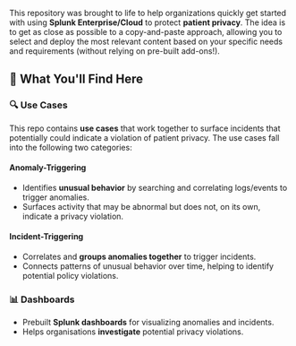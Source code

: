 
This repository was brought to life to help organizations quickly get started with using **Splunk Enterprise/Cloud** to protect **patient privacy**. The idea is to get as close as possible to a copy-and-paste approach, allowing you to select and deploy the most relevant content based on your specific needs and requirements (without relying on pre-built add-ons!).

## 📌 What You'll Find Here

### 🔍 Use Cases
This repo contains **use cases** that work together to surface incidents that potentially could indicate a violation of patient privacy. The use cases fall into the following two categories:

#### **Anomaly-Triggering**
- Identifies **unusual behavior** by searching and correlating logs/events to trigger anomalies.
- Surfaces activity that may be abnormal but does not, on its own, indicate a privacy violation.

#### **Incident-Triggering**
- Correlates and **groups anomalies together** to trigger incidents.
- Connects patterns of unusual behavior over time, helping to identify potential policy violations.

### 📊 Dashboards
- Prebuilt **Splunk dashboards** for visualizing anomalies and incidents.
- Helps organisations **investigate** potential privacy violations.


